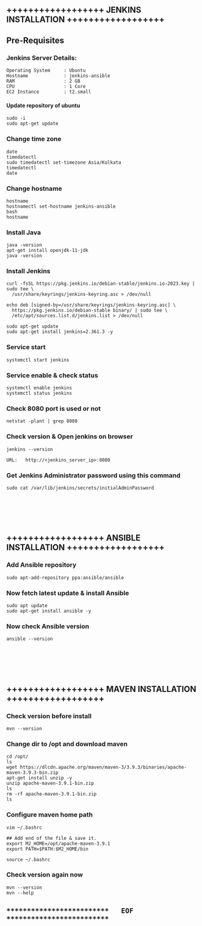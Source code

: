 ## ++++++++++++++++++ JENKINS INSTALLATION ++++++++++++++++++

## Pre-Requisites

### Jenkins Server Details:
```
Operating System     : Ubuntu
Hostname             : jenkins-ansible
RAM                  : 2 GB
CPU                  : 1 Core
EC2 Instance         : t2.small
```

#### Update repository of ubuntu
```
sudo -i
sudo apt-get update
```

### Change time zone
```
date
timedatectl
sudo timedatectl set-timezone Asia/Kolkata
timedatectl
date
```

### Change hostname
```
hostname
hostnamectl set-hostname jenkins-ansible
bash
hostname
```

### Install Java
```
java -version
apt-get install openjdk-11-jdk 
java -version         
```

### Install Jenkins
```
curl -fsSL https://pkg.jenkins.io/debian-stable/jenkins.io-2023.key | sudo tee \
  /usr/share/keyrings/jenkins-keyring.asc > /dev/null

echo deb [signed-by=/usr/share/keyrings/jenkins-keyring.asc] \
  https://pkg.jenkins.io/debian-stable binary/ | sudo tee \
  /etc/apt/sources.list.d/jenkins.list > /dev/null

sudo apt-get update
sudo apt-get install jenkins=2.361.3 -y
```

### Service start
```
systemctl start jenkins
```

### Service enable & check status
```
systemctl enable jenkins
systemctl status jenkins
```

### Check 8080 port is used or not
```
netstat -plant | grep 8080
```

### Check version & Open jenkins on browser
```
jenkins --version

URL:   http://<jenkins_server_ip>:8080
```

### Get Jenkins Administrator password using this command
```
sudo cat /var/lib/jenkins/secrets/initialAdminPassword
```

<br/>
<br/>
<br/>
<br/>

## ++++++++++++++++++ ANSIBLE INSTALLATION ++++++++++++++++++

### Add Ansible repository
```
sudo apt-add-repository ppa:ansible/ansible
```

### Now fetch latest update & install Ansible
```
sudo apt update
sudo apt-get install ansible -y
```

### Now check Ansible version
```
ansible --version
```

<br/>
<br/>
<br/>
<br/>

## ++++++++++++++++++ MAVEN INSTALLATION ++++++++++++++++++

### Check version before install
```
mvn --version
```

### Change dir to /opt and download maven
```
cd /opt/
ls
wget https://dlcdn.apache.org/maven/maven-3/3.9.3/binaries/apache-maven-3.9.3-bin.zip
apt-get install unzip -y
unzip apache-maven-3.9.1-bin.zip
ls
rm -rf apache-maven-3.9.1-bin.zip
ls
```

### Configure maven home path
```
vim ~/.bashrc

## Add end of the file & save it.
export M2_HOME=/opt/apache-maven-3.9.1
export PATH=$PATH:$M2_HOME/bin

source ~/.bashrc
```

### Check version again now
```
mvn --version
mvn --help
```

## `*************************   EOF   *************************`
